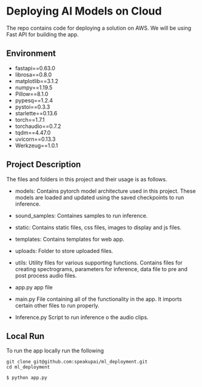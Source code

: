 # Deploying AI Models on Cloud

The repo contains code for deploying a solution on AWS. We will be using Fast API for building the app.

## Environment
* fastapi==0.63.0
* librosa==0.8.0
* matplotlib==3.1.2
* numpy==1.19.5
* Pillow==8.1.0
* pypesq==1.2.4
* pystoi==0.3.3
* starlette==0.13.6
* torch==1.7.1
* torchaudio==0.7.2
* tqdm==4.47.0
* uvicorn==0.13.3
* Werkzeug==1.0.1

## Project Description

The files and folders in this project and their usage is as follows.

* models:
Contains pytorch model architecture used in this project. These models are loaded and updated using the saved checkpoints to run inference.

* sound_samples:
Containes samples to run inference.

* static:
Contains static files, css files, images to display and js files.

* templates:
Contains templates for web app.

* uploads:
Folder to store uploaded files.

* utils:
Utility files for various supporting functions. Contains files for creating spectrograms, parameters for inference, data file to pre and post process audio files.

* app.py
app file

* main.py
File containing all of the functionality in the app. It imports certain other files to run properly.

* Inference.py
Script to run inference o the audio clips.

## Local Run
To run the app locally run the following

```
git clone git@github.com:speakupai/ml_deployment.git
cd ml_deployment

$ python app.py
```
